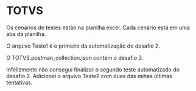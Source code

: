 # TOTVS
Os cenários de testes estão na planilha excel. Cada cenário está em uma aba da planilha.

O arquivo Teste1 é o primeiro da automatização do desafio 2.

O TOTVS.postman_collection.json contém o desafio 3.

Infelizmente não consegui finalizar o segundo teste automatizado do desafio 2. Adicionei o arquivo Teste2 com duas das mihas últimas tentativas.
